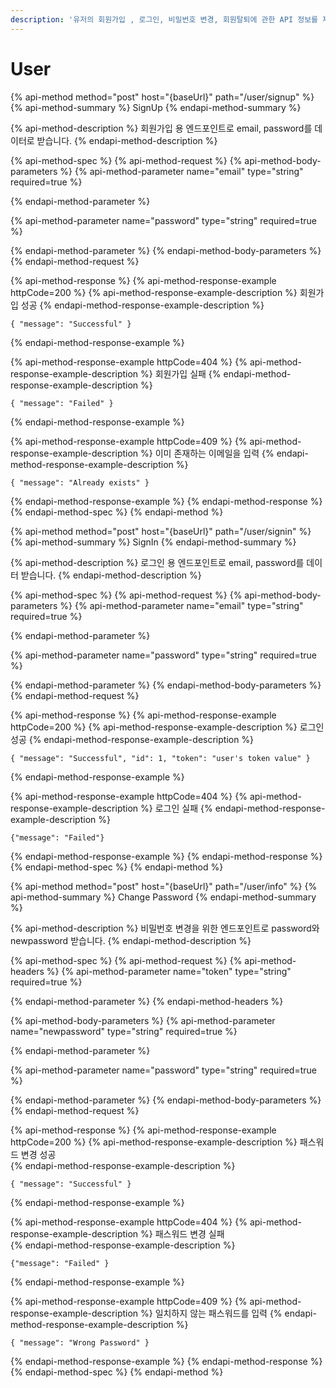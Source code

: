 ```yaml
---
description: '유저의 회원가입 , 로그인, 비밀번호 변경, 회원탈퇴에 관한 API 정보를 제공합니다.'
---
```


# User

{% api-method method="post" host="{baseUrl}" path="/user/signup" %}
{% api-method-summary %}
SignUp
{% endapi-method-summary %}

{% api-method-description %}
 회원가입 용 엔드포인트로 email, password를 데이터로 받습니다. 
{% endapi-method-description %}

{% api-method-spec %}
{% api-method-request %}
{% api-method-body-parameters %}
{% api-method-parameter name="email" type="string" required=true %}

{% endapi-method-parameter %}

{% api-method-parameter name="password" type="string" required=true %}

{% endapi-method-parameter %}
{% endapi-method-body-parameters %}
{% endapi-method-request %}

{% api-method-response %}
{% api-method-response-example httpCode=200 %}
{% api-method-response-example-description %}
 회원가입 성공
{% endapi-method-response-example-description %}

```
{ "message": "Successful" }
```
{% endapi-method-response-example %}

{% api-method-response-example httpCode=404 %}
{% api-method-response-example-description %}
 회원가입 실패
{% endapi-method-response-example-description %}

```
{ "message": "Failed" }
```
{% endapi-method-response-example %}

{% api-method-response-example httpCode=409 %}
{% api-method-response-example-description %}
 이미 존재하는 이메일을 입력
{% endapi-method-response-example-description %}

```
{ "message": "Already exists" }
```
{% endapi-method-response-example %}
{% endapi-method-response %}
{% endapi-method-spec %}
{% endapi-method %}

{% api-method method="post" host="{baseUrl}" path="/user/signin" %}
{% api-method-summary %}
SignIn
{% endapi-method-summary %}

{% api-method-description %}
로그인 용 엔드포인트로 email, password를 데이터 받습니다.
{% endapi-method-description %}

{% api-method-spec %}
{% api-method-request %}
{% api-method-body-parameters %}
{% api-method-parameter name="email" type="string" required=true %}

{% endapi-method-parameter %}

{% api-method-parameter name="password" type="string" required=true %}

{% endapi-method-parameter %}
{% endapi-method-body-parameters %}
{% endapi-method-request %}

{% api-method-response %}
{% api-method-response-example httpCode=200 %}
{% api-method-response-example-description %}
 로그인 성공
{% endapi-method-response-example-description %}

```
{ "message": "Successful", "id": 1, "token": "user's token value" }
```
{% endapi-method-response-example %}

{% api-method-response-example httpCode=404 %}
{% api-method-response-example-description %}
 로그인 실패 
{% endapi-method-response-example-description %}

```
{"message": "Failed"}
```
{% endapi-method-response-example %}
{% endapi-method-response %}
{% endapi-method-spec %}
{% endapi-method %}

{% api-method method="post" host="{baseUrl}" path="/user/info" %}
{% api-method-summary %}
Change Password
{% endapi-method-summary %}

{% api-method-description %}
 비밀번호 변경을 위한 엔드포인트로 password와 newpassword 받습니다.
{% endapi-method-description %}

{% api-method-spec %}
{% api-method-request %}
{% api-method-headers %}
{% api-method-parameter name="token" type="string" required=true %}

{% endapi-method-parameter %}
{% endapi-method-headers %}

{% api-method-body-parameters %}
{% api-method-parameter name="newpassword" type="string" required=true %}

{% endapi-method-parameter %}

{% api-method-parameter name="password" type="string" required=true %}

{% endapi-method-parameter %}
{% endapi-method-body-parameters %}
{% endapi-method-request %}

{% api-method-response %}
{% api-method-response-example httpCode=200 %}
{% api-method-response-example-description %}
 패스워드 변경 성공  
{% endapi-method-response-example-description %}

```
{ "message": "Successful" }
```
{% endapi-method-response-example %}

{% api-method-response-example httpCode=404 %}
{% api-method-response-example-description %}
 패스워드 변경 실패  
{% endapi-method-response-example-description %}

```
{"message": "Failed" }
```
{% endapi-method-response-example %}

{% api-method-response-example httpCode=409 %}
{% api-method-response-example-description %}
 일치하지 않는 패스워드를 입력 
{% endapi-method-response-example-description %}

```
{ "message": "Wrong Password" }
```
{% endapi-method-response-example %}
{% endapi-method-response %}
{% endapi-method-spec %}
{% endapi-method %}



